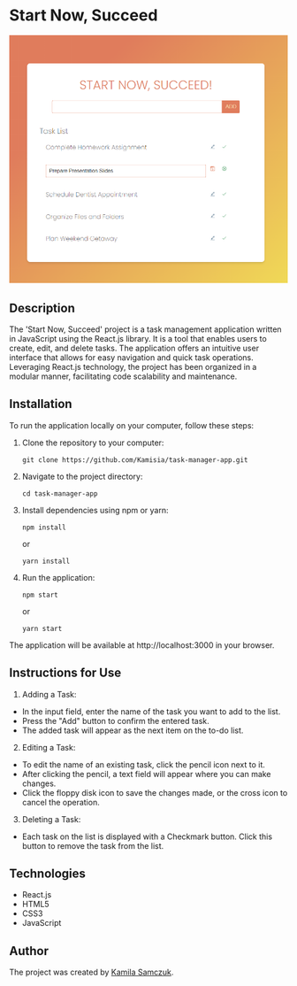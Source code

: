 # Start Now, Succeed

![Start Now, Succeed](https://github.com/Kamisia/task-manager-app/blob/main/src/assets/StartNowScreenshot.png)

## Description

The 'Start Now, Succeed' project is a task management application written in JavaScript using the React.js library. It is a tool that enables users to create, edit, and delete tasks. The application offers an intuitive user interface that allows for easy navigation and quick task operations. Leveraging React.js technology, the project has been organized in a modular manner, facilitating code scalability and maintenance.

## Installation

To run the application locally on your computer, follow these steps:

1. Clone the repository to your computer:

   ```
   git clone https://github.com/Kamisia/task-manager-app.git
   ```

2. Navigate to the project directory:

   ```
   cd task-manager-app
   ```

3. Install dependencies using npm or yarn:

   ```
   npm install
   ```

   or

   ```
   yarn install
   ```

4. Run the application:
   ```
   npm start
   ```
   or
   ```
   yarn start
   ```

The application will be available at http://localhost:3000 in your browser.

## Instructions for Use

1. Adding a Task:

- In the input field, enter the name of the task you want to add to the list.
- Press the "Add" button to confirm the entered task.
- The added task will appear as the next item on the to-do list.

2. Editing a Task:

- To edit the name of an existing task, click the pencil icon next to it.
- After clicking the pencil, a text field will appear where you can make changes.
- Click the floppy disk icon to save the changes made, or the cross icon to cancel the operation.

3. Deleting a Task:

- Each task on the list is displayed with a Checkmark button. Click this button to remove the task from the list.

## Technologies

- React.js
- HTML5
- CSS3
- JavaScript

## Author

The project was created by [Kamila Samczuk](https://github.com/Kamisia).
